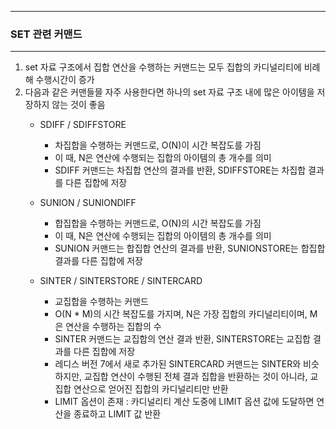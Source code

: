 -----
### SET 관련 커맨드
-----
1. set 자료 구조에서 집합 연산을 수행하는 커맨드는 모두 집합의 카디널리티에 비례해 수행시간이 증가
2. 다음과 같은 커맨들믈 자주 사용한다면 하나의 set 자료 구조 내에 많은 아이템을 저장하지 않는 것이 좋음
   - SDIFF / SDIFFSTORE
     + 차집합을 수행하는 커맨드로, O(N)이 시간 복잡도를 가짐
     + 이 때, N은 연산에 수행되는 집합의 아이템의 총 개수를 의미
     + SDIFF 커맨드는 차집합 연산의 결과를 반환, SDIFFSTORE는 차집합 결과를 다른 집합에 저장

   - SUNION / SUNIONDIFF
     + 합집합을 수행하는 커맨드로, O(N)의 시간 복잡도를 가짐
     + 이 때, N은 연산에 수행되는 집합의 아이템의 총 개수를 의미
     + SUNION 커맨드는 합집합 연산의 결과를 반환, SUNIONSTORE는 합집합 결과를 다른 집합에 저장

   - SINTER / SINTERSTORE / SINTERCARD
     + 교집합을 수행하는 커맨드
     + O(N * M)의 시간 복잡도를 가지며, N은 가장 집합의 카디널리티이며, M은 연산을 수행하는 집합의 수
     + SINTER 커맨드는 교집합의 연산 결과 반환, SINTERSTORE는 교집합 결과를 다른 집합에 저장
     + 레디스 버전 7에서 새로 추가된 SINTERCARD 커맨드는 SINTER와 비슷하지만, 교집합 연산이 수행된 전체 결과 집합을 반환하는 것이 아니라, 교집합 연산으로 얻어진 집합의 카디널리티만 반환
     + LIMIT 옵션이 존재 : 카디널리티 계산 도중에 LIMIT 옵션 값에 도달하면 연산을 종료하고 LIMIT 값 반환
